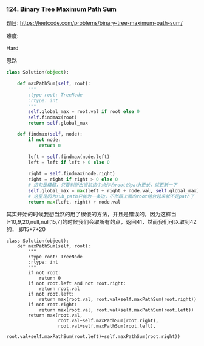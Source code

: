 ### 124. Binary Tree Maximum Path Sum

题目:
<https://leetcode.com/problems/binary-tree-maximum-path-sum/>


难度:

Hard


思路



```python
class Solution(object):
    
    def maxPathSum(self, root):
        """
        :type root: TreeNode
        :rtype: int
        """
        self.global_max = root.val if root else 0
        self.findmax(root)
        return self.global_max

    def findmax(self, node):
        if not node:
            return 0
        
        left = self.findmax(node.left) 
        left = left if left > 0 else 0
        
        right = self.findmax(node.right)
        right = right if right > 0 else 0
        # 这句是精髓，只要判断出当前这个点作为root的path更长，就更新一下
        self.global_max = max(left + right + node.val, self.global_max) 
        # 这里是因为sub_path只能为一条边，不然跟上面的root组合起来就不是path了
        return max(left, right) + node.val 
```

其实开始的时候我想当然的用了很傻的方法，并且是错误的，因为这样当[-10,9,20,null,null,15,7]的时候我们会取所有的点，返回41，然而我们可以取到42的，
即15+7+20

```
class Solution(object):
    def maxPathSum(self, root):
        """
        :type root: TreeNode
        :rtype: int
        """
        if not root:
            return 0
        if not root.left and not root.right:
            return root.val
        if not root.left:
            return max(root.val, root.val+self.maxPathSum(root.right))
        if not root.right:
            return max(root.val, root.val+self.maxPathSum(root.left))
        return max(root.val, 
                   root.val+self.maxPathSum(root.right), 
                   root.val+self.maxPathSum(root.left), 
                   root.val+self.maxPathSum(root.left)+self.maxPathSum(root.right))
```

